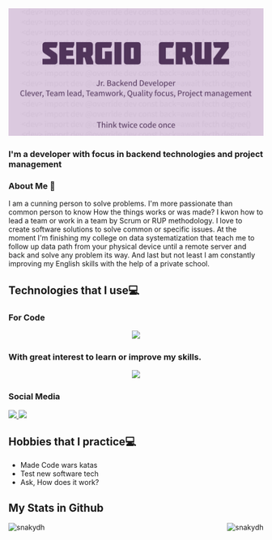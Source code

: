 <img src="https://github.com/Sergio-a11/Sergio-a11/blob/94665438cf92a0a72b2673962f1417c3ca7b99b0/readme.jpg"/>

### I'm a developer with focus in backend technologies and project management

### About Me 🧔
I am a cunning person to solve problems. I'm more passionate than common person to know How the things works or was made? I kwon how to lead a team or work in a team by Scrum or RUP methodology. I love to create software solutions to solve common or specific issues. At the moment I'm finishing my college on data systematization that teach me to follow up data path from your physical device until a remote server and back and solve any problem its way. And last but not least I am constantly improving my English skills with the help of a private school.

## Technologies that I use💻
<h3> For Code</h3>
  <p align="center">
  <a href="#">
    <img src="https://skillicons.dev/icons?i=js,nodejs,express,java,postgres,html,bootstrap,css,git,github,docker,vscode,&perline=4" width="300"/>
  </a>
</p>
<h3> With great interest to learn or improve my skills.</h3>
  <p align="center">
  <a href="#">
    <img src="https://skillicons.dev/icons?i=nestjs,ts,nginx,azure,gcp,dart,flutter,electron,mongodb,openshift,linux,graphql&perline=4" width="200"/>
  </a>
</p>
<h3> Social Media</h3>
<a href="https://twitter.com/gohandev">
    <img src="https://skillicons.dev/icons?i=twitter" />
</a>
<a href="https://www.linkedin.com/in/sergiocruzguerrero">
    <img src="https://skillicons.dev/icons?i=linkedin" />
</a>

## Hobbies that I practice💻
* Made Code wars katas 
* Test new software tech 
* Ask, How does it work?


## My Stats in Github
<img align="left" src="https://github-readme-stats.vercel.app/api/top-langs/?username=Sergio-a11&theme=dark&,dockerfile&hide=html" alt="snakydh" />
<img align="right" src="https://github-readme-stats.vercel.app/api?username=Sergio-a11&theme=dark&show_icons=true&line_height=27&" alt="snakydh" />

